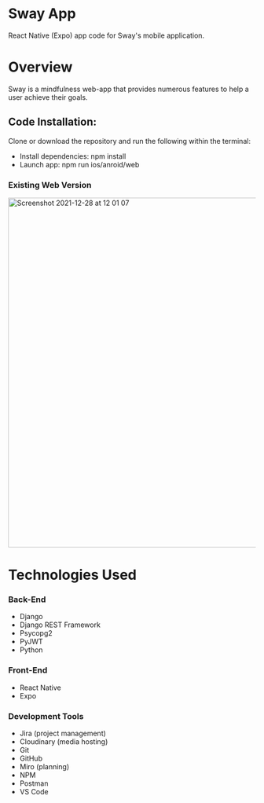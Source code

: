 # Sway App
React Native (Expo) app code for Sway's mobile application.

# Overview
Sway is a mindfulness web-app that provides numerous features to help a user achieve their goals.

## Code Installation:
Clone or download the repository and run the following within the terminal:
- Install dependencies: npm install
- Launch app: npm run ios/anroid/web

### Existing Web Version
<img width="712" alt="Screenshot 2021-12-28 at 12 01 07" src="https://user-images.githubusercontent.com/89992629/147564313-68ae0ae7-9c23-421b-bb22-b8224bd34129.png">

# Technologies Used

### Back-End
- Django
- Django REST Framework
- Psycopg2
- PyJWT
- Python

### Front-End

- React Native
- Expo

### Development Tools
- Jira (project management)
- Cloudinary (media hosting)
- Git
- GitHub
- Miro (planning)
- NPM
- Postman
- VS Code
